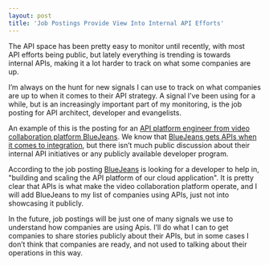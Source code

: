 ```yaml
---
layout: post
title: 'Job Postings Provide View Into Internal API Efforts'
---
```

<p><a href="http://bluejeans.com/" target="_blank"><img style="padding: 15px;" src="https://s3.amazonaws.com/kinlane-productions/api-evangelist/bluejeans/bluejeans-video-conferencing.png" alt="" align="right" /></a></p>
<p>The API space has been pretty easy to monitor until recently, with most API efforts being public, but lately everything is trending is towards internal APIs, making it a lot harder to track on what some companies are up.</p>
<p>I&rsquo;m always on the hunt for new signals I can use to track on what companies are up to when it comes to their API strategy. A signal I&rsquo;ve been using for a while, but is an increasingly important part of my monitoring, is the job posting for API architect, developer and evangelists.</p>
<p>An example of this is the posting for an <a href="https://www.linkedin.com/jobs2/view/12704834" target="_blank">API platform engineer from video collaboration platform BlueJeans</a>. We know that <a href="http://blog.programmableweb.com/2012/09/18/leveraging-apis-in-the-cloud-to-make-video-conferencing-truly-ubiquitous/" target="_blank">BlueJeans gets APIs when it comes to integration</a>, but there isn&rsquo;t much public discussion about their internal API initiatives or any publicly available developer program.</p>
<p>According to the job posting <a href="http://bluejeans.com/" target="_blank">BlueJeans</a> is looking for a developer to help in, "building and scaling the API platform of our cloud application". It is pretty clear that APIs is what make the video collaboration platform operate, and I will add BlueJeans to my list of companies using APIs, just not into showcasing it publicly.</p>
<p>In the future, job postings will be just one of many signals we use to understand how companies are using Apis. I&rsquo;ll do what I can to get companies to share stories publicly about their APIs, but in some cases I don&rsquo;t think that companies are ready, and not used to talking about their operations in this way.</p>